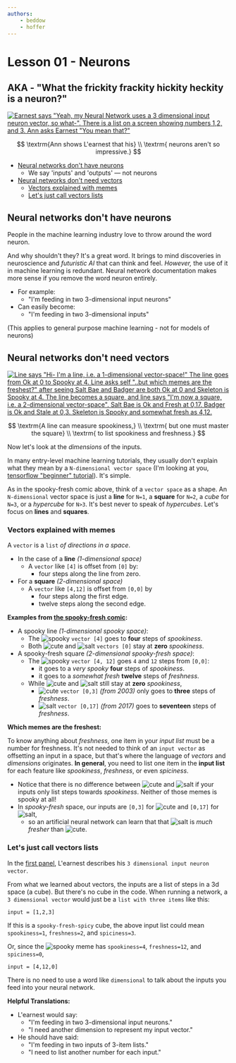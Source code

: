 ```yaml
---
authors:
    - beddow
    - hoffer
---
```

# Lesson 01 - Neurons
## AKA - "What the frickity frackity hickity heckity is a neuron?"

[![Earnest says "Yeah, my Neural Network uses a 3 dimensional input neuron vector, so what-". There is a list on a screen showing numbers 1,2, and 3. Ann asks Earnest "You mean that?"][comic0]][comic0]

$$
\textrm{Ann shows L'earnest that his} \\
\textrm{ neurons aren't so impressive.}
$$

- [Neural networks don't have neurons][0]
	- We say 'inputs' and 'outputs' — not neurons
- [Neural networks don't need vectors][1]
	- [Vectors explained with memes][1.0]
	- [Let's just call vectors lists][1.1]

[0]: #neural-networks-dont-have-neurons
## Neural networks don't have neurons

People in the machine learning industry love to throw around the word neuron.

And why shouldn't they? It's a great word. It brings to mind discoveries in neuroscience and _futuristic AI_ that can think and feel. _However,_ the use of it in machine learning is redundant. Neural network documentation makes more sense if you remove the word neuron entirely.

- For example:
	- "I'm feeding in two 3-dimensional input neurons"
- Can easily become:
	- "I'm feeding in two 3-dimensional inputs"

(This applies to general purpose machine learning - not for models of neurons)

[1]: #neural-networks-dont-need-vectors
## Neural networks don't need vectors

[![Line says "Hi- I'm a line, i.e. a 1-dimensional vector-space!" The line goes from Ok at 0 to Spooky at 4. Line asks self "..but which memes are the freshest?" after seeing Salt Bae and Badger are both Ok at 0 and Skeleton is Spooky at 4. The line becomes a square, and line says "I'm now a square, i.e. a 2-dimensional vector-space". Salt Bae is Ok and Fresh at 0,17. Badger is Ok and Stale at 0,3. Skeleton is Spooky and somewhat fresh as 4,12.][comic1]][comic1]

$$
\textrm{A line can measure spookiness,} \\
\textrm{ but one must master the square} \\
\textrm{ to list spookiness and freshness.}
$$

Now let's look at the _dimensions_ of the inputs.

In many entry-level machine learning tutorials, they usually don't explain what they mean by a  `N-dimensional vector space` (I'm looking at you, [tensorflow "beginner" tutorial](https://www.tensorflow.org/get_started/mnist/beginners)). It's simple. 

As in the spooky-fresh comic above, think of a `vector space` as a shape. An `N-dimensional` vector space is just a __line__ for `N=1`, a __square__ for `N=2`, a _cube_ for `N=3`, or a _hypercube_ for `N>3`. It's best never to speak of _hypercubes_. Let's focus on __lines__ and __squares__.

[1.0]: #vectors-explained-with-memes
### Vectors explained with memes

A `vector` is a `list` _of directions in a space_.
- In the case of a __line__ _(1-dimensional space)_
	- A `vector` like `[4]` is offset from `[0]` by:
		- four steps along the line from zero.
- For a __square__ _(2-dimensional space)_
	- A `vector` like `[4,12]` is offset from `[0,0]` by
		- four steps along the first edge.
		- twelve steps along the second edge.

__Examples from [the spooky-fresh comic][1]:__
- A spooky line _(1-dimensional spooky space)_:
	- The ![spooky][spooky] `vector [4]` goes to __four__ steps of _spookiness_.
	- Both ![cute][cute] and ![salt][salt] `vectors [0]` stay at __zero__ _spookiness_. 
- A spooky-fresh square _(2-dimensional spooky-fresh space)_:
	- The ![spooky][spooky] `vector [4, 12]` goes `4` and `12` steps from `[0,0]`: 
		-  it goes to a _very spooky_ __four__ steps of _spookiness_.
		-  it goes to a _somewhat fresh_ __twelve__ steps of _freshness_.
	- While ![cute][cute] and ![salt][salt] still stay at __zero__  _spookiness_,
		- ![cute][cute] `vector [0,3]`  _(from 2003)_ only goes to __three__ steps of  _freshness_.
		- ![salt][salt] `vector [0,17]` _(from 2017)_ goes to __seventeen__ steps of _freshness_.

__Which memes are the freshest:__

To know anything about _freshness_, one item in your _input list_ must be a number for freshness. It's not needed to think of an `input vector` as offsetting an input in a space, but that's where the language of _vectors_ and _dimensions_ originates. __In general__, you need to list one item in the __input list__ for each feature like _spookiness_, _freshness_, or even _spiciness_.
- Notice that there is no difference between ![cute][cute] and ![salt][salt] if your inputs only list steps towards _spookiness_. Neither of those memes is spooky at all! 
- In _spooky-fresh_ space, our inputs are `[0,3]` for ![cute][cute] and `[0,17]` for ![salt][salt],
	-  so an artificial neural network can learn that that ![salt][salt] is _much fresher_ than ![cute][cute].

[comic0]: http://img.hoff.in/learnest/png/learnest0.png
[comic1]: http://img.hoff.in/learnest/png/dimensions.png
[spooky]: http://img.hoff.in/learnest/icons/0_spooky0.png
[salt]: http://img.hoff.in/learnest/icons/0_ok1.png
[cute]: http://img.hoff.in/learnest/icons/0_ok0.png


[1.1]: #lets-just-call-vectors-lists
### Let's just call vectors lists

In the [first panel][0], L'earnest describes his `3 dimensional input neuron vector`.

From what we learned about vectors, the inputs are a list of steps in a 3d space (a cube). But there's no cube in the code. When running a network, a `3 dimensional vector` would just be a `list with three items` like this:
```
input = [1,2,3]
```
If this is a `spooky-fresh-spicy` cube, the above input list could mean `spookiness=1`, `freshness=2`, and `spiciness=3`. 

Or, since the ![spooky][spooky] meme has `spookiness=4`, `freshness=12`, and `spiciness=0`,

```
input = [4,12,0]
```

There is no need to use a word like `dimensional` to talk about the inputs you feed into your neural network. 

__Helpful Translations:__

- L'earnest would say:
	- "I'm feeding in two 3-dimensional input neurons."
	- "I need another dimension to represent my input vector."
- He should have said:
	- "I'm feeding in two inputs of 3-item lists."
	- "I need to list another number for each input."
